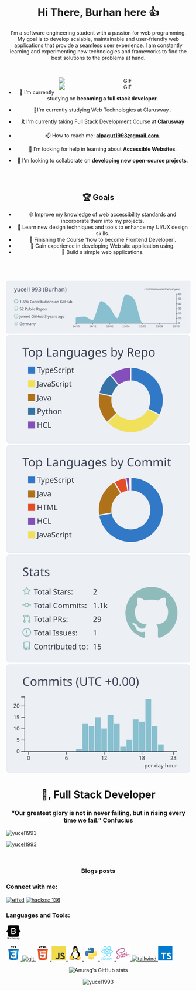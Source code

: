 <h1 align="center">Hi There, Burhan here 👍</h1>

<body align='center'>

<p align="center">
I'm a software engineering student with a passion for web programming. My goal is to develop scalable, maintainable and user-friendly web applications that provide a seamless user experience. I am constantly learning and experimenting new technologies and frameworks to find the best solutions to the problems at hand. 
</p>

##
<br>
<!-- 
- Web illustrations by Storyset ( https://storyset.com/web ) - -->
<img align="right" alt="GIF" src="https://user-images.githubusercontent.com/90595158/224520261-cac35362-4a70-4108-85c8-260ac8e0b0bd.svg#gh-dark-mode-only" width="360px"/>
<img align="right" alt="GIF" src="https://user-images.githubusercontent.com/90595158/224520109-e00b8f1e-08c9-4316-9920-ea4e88701a61.svg#gh-light-mode-only" width="360px"/>


<br>



- 🔭 I’m currently studying on **becoming a full stack developer**.

- 🏫I'm currently studying Web Technologies at Clarusway .

- 🎗️ I'm currently taking Full Stack Development Course at [**Clarusway**](https://clarusway.com/full-stack-developer/)

<!-- - 🌱 I’m currently learning **HTML-CSS and JS**. -->

<!-- - 🔍 Take a look at my projects on [**Frontend Mentor**](https://www.frontendmentor.io/profile/DURUL-26)!. -->

- 📫 How to reach me: **alpagut1993@gmail.com**.

<!-- - 💬 Ask me about **HTML and CSS**. -->

- 🤝 I’m looking for help in learning about **Accessible Websites**.

- 👯 I’m looking to collaborate on **developing new open-source projects**.


<br>
<br>

## 🏆 Goals
- 🌐 Improve my knowledge of web accessibility standards and incorporate them into my projects.
- 🎨 Learn new design techniques and tools to enhance my UI/UX design skills.
- 🏁 Finishing the Course 'how to become Frontend Developer'.
- 🚀 Gain experience in developing Web site application using.
- 📱 Build a simple web applications.
  <!-- - 📖 Learn the of **HTML-CSS and JS** programming languages -->


#

<br>







[![](https://raw.githubusercontent.com/yucel1993/yucel1993/master/profile-summary-card-output/nord_bright/0-profile-details.svg)](https://github.com/vn7n24fzkq/github-profile-summary-cards)
[![](https://raw.githubusercontent.com/yucel1993/yucel1993/master/profile-summary-card-output/nord_bright/1-repos-per-language.svg)](https://github.com/vn7n24fzkq/github-profile-summary-cards) [![](https://raw.githubusercontent.com/yucel1993/yucel1993/master/profile-summary-card-output/nord_bright/2-most-commit-language.svg)](https://github.com/vn7n24fzkq/github-profile-summary-cards)
[![](https://raw.githubusercontent.com/yucel1993/yucel1993/master/profile-summary-card-output/nord_bright/3-stats.svg)](https://github.com/vn7n24fzkq/github-profile-summary-cards) [![](https://raw.githubusercontent.com/yucel1993/yucel1993/master/profile-summary-card-output/nord_bright/4-productive-time.svg)](https://github.com/vn7n24fzkq/github-profile-summary-cards)


<h1 align="center"> 👋, Full Stack Developer</h1>
<h3 align="center">“Our greatest glory is not in never failing, but in rising every time we fail.”
Confucius</h3>

<p align="left"> <img src="https://komarev.com/ghpvc/?username=yucel1993&label=Profile%20views&color=0e75b6&style=flat" alt="yucel1993" /> </p>

<p align="left"> <a href="https://github.com/ryo-ma/github-profile-trophy"><img src="https://github-profile-trophy.vercel.app/?username=yucel1993" alt="yucel1993" /></a> </p>

<p align="left"> <a href="https://twitter.com/" target="blank"><img src="https://img.shields.io/twitter/follow/?logo=twitter&style=for-the-badge" alt="" /></a> </p>

### Blogs posts
<!-- BLOG-POST-LIST:START -->
<!-- BLOG-POST-LIST:END -->

<h3 align="left">Connect with me:</h3>
<p align="left">
<a href="https://dev.to/effsd" target="blank"><img align="center" src="https://raw.githubusercontent.com/rahuldkjain/github-profile-readme-generator/master/src/images/icons/Social/devto.svg" alt="effsd" height="30" width="40" /></a>
<a href="https://www.hackerrank.com/hackos: 136" target="blank"><img align="center" src="https://raw.githubusercontent.com/rahuldkjain/github-profile-readme-generator/master/src/images/icons/Social/hackerrank.svg" alt="hackos: 136" height="30" width="40" /></a>
</p>

<h3 align="left">Languages and Tools:</h3>
  <p align="left"> <a href="https://getbootstrap.com" target="_blank" rel="noreferrer"> <img src="https://raw.githubusercontent.com/devicons/devicon/master/icons/bootstrap/bootstrap-plain-wordmark.svg" alt="bootstrap" width="40" height="40"/> </a> <a href="https://www.w3schools.com/css/" target="_blank" rel="noreferrer">
<p align="left"> <a href="https://www.w3schools.com/css/" target="_blank" rel="noreferrer"> <img src="https://raw.githubusercontent.com/devicons/devicon/master/icons/css3/css3-original-wordmark.svg" alt="css3" width="40" height="40"/> </a> <a href="https://git-scm.com/" target="_blank" rel="noreferrer"> <img src="https://www.vectorlogo.zone/logos/git-scm/git-scm-icon.svg" alt="git" width="40" height="40"/> </a> <a href="https://www.w3.org/html/" target="_blank" rel="noreferrer"> <img src="https://raw.githubusercontent.com/devicons/devicon/master/icons/html5/html5-original-wordmark.svg" alt="html5" width="40" height="40"/> </a> <a href="https://developer.mozilla.org/en-US/docs/Web/JavaScript" target="_blank" rel="noreferrer"> <img src="https://raw.githubusercontent.com/devicons/devicon/master/icons/javascript/javascript-original.svg" alt="javascript" width="40" height="40"/> </a> <a href="https://www.linux.org/" target="_blank" rel="noreferrer"> <img src="https://raw.githubusercontent.com/devicons/devicon/master/icons/linux/linux-original.svg" alt="linux" width="40" height="40"/> </a> <a href="https://www.python.org" target="_blank" rel="noreferrer"> <img src="https://raw.githubusercontent.com/devicons/devicon/master/icons/python/python-original.svg" alt="python" width="40" height="40"/> </a> <a href="https://reactjs.org/" target="_blank" rel="noreferrer"> <img src="https://raw.githubusercontent.com/devicons/devicon/master/icons/react/react-original-wordmark.svg" alt="react" width="40" height="40"/> </a> <a href="https://sass-lang.com" target="_blank" rel="noreferrer"> <img src="https://raw.githubusercontent.com/devicons/devicon/master/icons/sass/sass-original.svg" alt="sass" width="40" height="40"/> </a> <a href="https://tailwindcss.com/" target="_blank" rel="noreferrer"> <img src="https://www.vectorlogo.zone/logos/tailwindcss/tailwindcss-icon.svg" alt="tailwind" width="40" height="40"/> </a> <a href="https://www.typescriptlang.org/" target="_blank" rel="noreferrer"> <img src="https://raw.githubusercontent.com/devicons/devicon/master/icons/typescript/typescript-original.svg" alt="typescript" width="40" height="40"/> </a> </p>

![Anurag's GitHub stats](https://github-readme-stats.vercel.app/api?username=yucel1993&show_icons=true&theme=transparent)



<p><img align="center" src="https://github-readme-streak-stats.herokuapp.com/?user=yucel1993&" alt="yucel1993" /></p>


</body>

